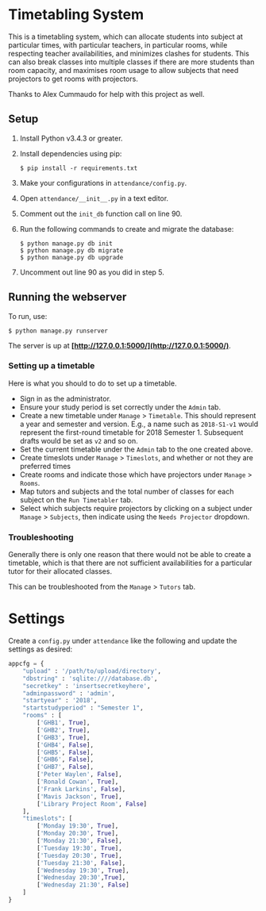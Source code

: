 # Timetabling System

This is a timetabling system, which can allocate students into subject at particular
times, with particular teachers, in particular rooms, while respecting teacher availabilities,
and minimizes clashes for students. This can also break classes into multiple classes if there are more students than room capacity, 
and maximises room usage to allow subjects that need projectors to get rooms with projectors.

Thanks to Alex Cummaudo for help with this project as well.

## Setup

1. Install Python v3.4.3 or greater.
2. Install dependencies using pip:

    ```
    $ pip install -r requirements.txt
    ```

3. Make your configurations in `attendance/config.py`.
4. Open `attendance/__init__.py` in a text editor.
5. Comment out the `init_db` function call on line 90.
6. Run the following commands to create and migrate the database:

    ```
    $ python manage.py db init
    $ python manage.py db migrate
    $ python manage.py db upgrade
    ```

7. Uncomment out line 90 as you did in step 5.

## Running the webserver

To run, use:

```
$ python manage.py runserver
```

The server is up at **[http://127.0.0.1:5000/](http://127.0.0.1:5000/)**.

### Setting up a timetable

Here is what you should to do to set up a timetable.

- Sign in as the administrator.
- Ensure your study period is set correctly under the `Admin` tab.
- Create a new timetable under `Manage` > `Timetable`. This should represent a year and semester and version. E.g., a name such as `2018-S1-v1` would represent the first-round timetable for 2018 Semester 1. Subsequent drafts would be set as `v2` and so on.
- Set the current timetable under the `Admin` tab to the one created above.
- Create timeslots under `Manage` > `Timeslots`, and whether or not they are preferred times
- Create rooms and indicate those which have projectors under `Manage` > `Rooms`.
- Map tutors and subjects and the total number of classes for each subject on the `Run Timetabler` tab.
- Select which subjects require projectors by clicking on a subject under `Manage` > `Subjects`, then indicate using the `Needs Projector` dropdown.

### Troubleshooting

Generally there is only one reason that there would not be able to create a timetable, which is that there are not sufficient availabilities for a particular tutor for their allocated classes.

This can be troubleshooted from the `Manage` > `Tutors` tab.

# Settings
Create a `config.py` under `attendance` like the following and update the settings as desired:

```python
appcfg = {
    "upload" : '/path/to/upload/directory',
    "dbstring" : 'sqlite:////database.db',
    "secretkey" : 'insertsecretkeyhere',
    "adminpassword" : 'admin',
    "startyear" : '2018',
    "startstudyperiod" : "Semester 1",
    "rooms" : [
        ['GHB1', True],
        ['GHB2', True],
        ['GHB3', True],
        ['GHB4', False],
        ['GHB5', False],
        ['GHB6', False],
        ['GHB7', False],
        ['Peter Waylen', False],
        ['Ronald Cowan', True],
        ['Frank Larkins', False],
        ['Mavis Jackson', True],
        ['Library Project Room', False]
    ],
    "timeslots": [
        ['Monday 19:30', True],
        ['Monday 20:30', True],
        ['Monday 21:30', False],
        ['Tuesday 19:30', True],
        ['Tuesday 20:30', True],
        ['Tuesday 21:30', False],
        ['Wednesday 19:30', True],
        ['Wednesday 20:30',True],
        ['Wednesday 21:30', False]
    ]
}
```

